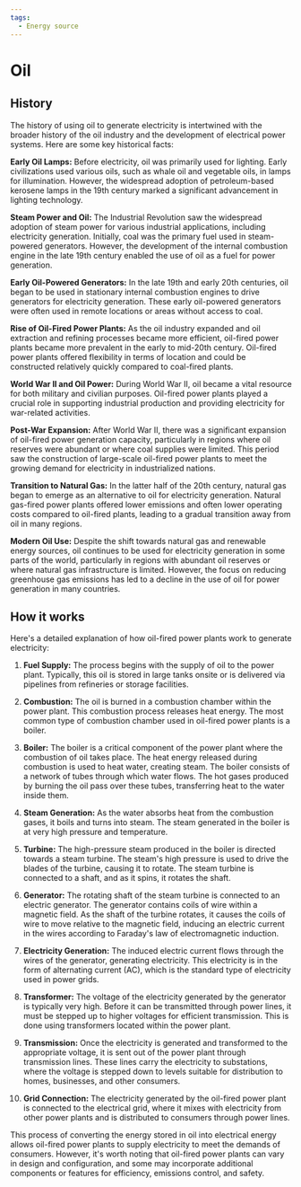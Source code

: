 ```yaml
---
tags:
  - Energy source
---
```


<head>
    <meta charset="UTF-8">
    <meta name="viewport" content="width=device-width, initial-scale=1.0">
    <meta name="description" content="Welcome to ac-electricity! Here you will learn more about electricity, the different components used to make an electrical circuit as well as their features and use cases.">
    <meta name="keywords" content="alexis carbillet, carbillet, electricity, capacitors, conductors, diodes, electronic, energy source, hardware, home appliances, inductors, insulators, resistors, semi-conductors">
    <meta name="author" content="Alexis Carbillet ">
</head>

# Oil

## History

The history of using oil to generate electricity is intertwined with the broader history of the oil industry and the development of electrical power systems. Here are some key historical facts:

**Early Oil Lamps:** Before electricity, oil was primarily used for lighting. Early civilizations used various oils, such as whale oil and vegetable oils, in lamps for illumination. However, the widespread adoption of petroleum-based kerosene lamps in the 19th century marked a significant advancement in lighting technology.

**Steam Power and Oil:** The Industrial Revolution saw the widespread adoption of steam power for various industrial applications, including electricity generation. Initially, coal was the primary fuel used in steam-powered generators. However, the development of the internal combustion engine in the late 19th century enabled the use of oil as a fuel for power generation.

**Early Oil-Powered Generators:** In the late 19th and early 20th centuries, oil began to be used in stationary internal combustion engines to drive generators for electricity generation. These early oil-powered generators were often used in remote locations or areas without access to coal.

**Rise of Oil-Fired Power Plants:** As the oil industry expanded and oil extraction and refining processes became more efficient, oil-fired power plants became more prevalent in the early to mid-20th century. Oil-fired power plants offered flexibility in terms of location and could be constructed relatively quickly compared to coal-fired plants.

**World War II and Oil Power:** During World War II, oil became a vital resource for both military and civilian purposes. Oil-fired power plants played a crucial role in supporting industrial production and providing electricity for war-related activities.

**Post-War Expansion:** After World War II, there was a significant expansion of oil-fired power generation capacity, particularly in regions where oil reserves were abundant or where coal supplies were limited. This period saw the construction of large-scale oil-fired power plants to meet the growing demand for electricity in industrialized nations.

**Transition to Natural Gas:** In the latter half of the 20th century, natural gas began to emerge as an alternative to oil for electricity generation. Natural gas-fired power plants offered lower emissions and often lower operating costs compared to oil-fired plants, leading to a gradual transition away from oil in many regions.

**Modern Oil Use:** Despite the shift towards natural gas and renewable energy sources, oil continues to be used for electricity generation in some parts of the world, particularly in regions with abundant oil reserves or where natural gas infrastructure is limited. However, the focus on reducing greenhouse gas emissions has led to a decline in the use of oil for power generation in many countries.

## How it works

Here's a detailed explanation of how oil-fired power plants work to generate electricity:

1. **Fuel Supply:** The process begins with the supply of oil to the power plant. Typically, this oil is stored in large tanks onsite or is delivered via pipelines from refineries or storage facilities.

2. **Combustion:** The oil is burned in a combustion chamber within the power plant. This combustion process releases heat energy. The most common type of combustion chamber used in oil-fired power plants is a boiler.

3. **Boiler:** The boiler is a critical component of the power plant where the combustion of oil takes place. The heat energy released during combustion is used to heat water, creating steam. The boiler consists of a network of tubes through which water flows. The hot gases produced by burning the oil pass over these tubes, transferring heat to the water inside them.

4. **Steam Generation:** As the water absorbs heat from the combustion gases, it boils and turns into steam. The steam generated in the boiler is at very high pressure and temperature.

5. **Turbine:** The high-pressure steam produced in the boiler is directed towards a steam turbine. The steam's high pressure is used to drive the blades of the turbine, causing it to rotate. The steam turbine is connected to a shaft, and as it spins, it rotates the shaft.

6. **Generator:** The rotating shaft of the steam turbine is connected to an electric generator. The generator contains coils of wire within a magnetic field. As the shaft of the turbine rotates, it causes the coils of wire to move relative to the magnetic field, inducing an electric current in the wires according to Faraday's law of electromagnetic induction.

7. **Electricity Generation:** The induced electric current flows through the wires of the generator, generating electricity. This electricity is in the form of alternating current (AC), which is the standard type of electricity used in power grids.

8. **Transformer:** The voltage of the electricity generated by the generator is typically very high. Before it can be transmitted through power lines, it must be stepped up to higher voltages for efficient transmission. This is done using transformers located within the power plant.

9. **Transmission:** Once the electricity is generated and transformed to the appropriate voltage, it is sent out of the power plant through transmission lines. These lines carry the electricity to substations, where the voltage is stepped down to levels suitable for distribution to homes, businesses, and other consumers.

10. **Grid Connection:** The electricity generated by the oil-fired power plant is connected to the electrical grid, where it mixes with electricity from other power plants and is distributed to consumers through power lines.

This process of converting the energy stored in oil into electrical energy allows oil-fired power plants to supply electricity to meet the demands of consumers. However, it's worth noting that oil-fired power plants can vary in design and configuration, and some may incorporate additional components or features for efficiency, emissions control, and safety.